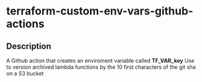 # terraform-custom-env-vars-github-actions
## Description
A Github action that creates an enviroment variable called **TF_VAR_key**
Use to version archived lambda functions by the 10 first characters of the git sha on a S3 bucket
